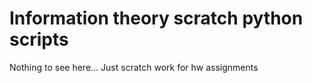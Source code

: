 # Information theory scratch python scripts
Nothing to see here... Just scratch work for hw assignments
